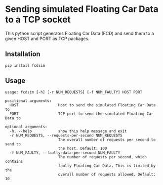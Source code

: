 # Sending simulated Floating Car Data to a TCP socket

This python script generates Floating Car Data (FCD) and send them to a given HOST and PORT as TCP packages.

## Installation

```
pip install fcdsim
```

## Usage

```
usage: fcdsim [-h] [-r NUM_REQUESTS] [-f NUM_FAULTY] HOST PORT

positional arguments:
  HOST                  Host to send the simulated Floating Car Data to
  PORT                  TCP port to send the simulated Floating Car Data to

optional arguments:
  -h, --help            show this help message and exit
  -r NUM_REQUESTS, --requests-per-second NUM_REQUESTS
                        The overall number of requests per second to send to
                        the host. Default: 100
  -f NUM_FAULTY, --faulty-data-per-second NUM_FAULTY
                        The number of requests per second, which contains
                        faulty Floating Car Data. This is limited by the
                        overall number of requests allowed. Default: 10
```
